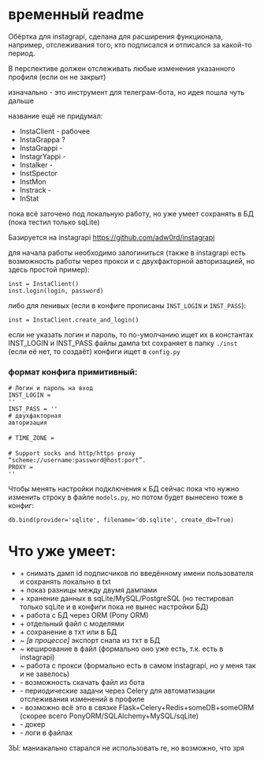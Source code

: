 # временный readme

<p>Обёртка для instagrapi, сделана для расширения функционала, 
например, отслеживания того, кто подписался и отписался за какой-то период.</p>
<p>В перспективе должен отслеживать любые изменения указанного профиля (если он не закрыт)</p>
<p>изначально - это инструмент для телеграм-бота, но идея пошла чуть дальше</p>

<p>название ещё не придумал:</p>

* InstaClient - рабочее
* InstaGrappa ?
* InstaGrappi -
* InstagrYappi -
* Instalker -
* InstSpector
* InstMon
* Instrack -
* InStat

пока всё заточено под локальную работу, но уже умеет сохранять в БД (пока тестил только sqLite) 

Базируется на instagrapi
https://github.com/adw0rd/instagrapi

для начала работы необходимо залогиниться 
(также в instagrapi есть возможность работы через прокси 
и с двухфакторной авторизацией, но здесь простой пример):

`inst = InstaClient()`</br>
`inst.login(login, password)`

либо для ленивых (если в конфиге прописаны `INST_LOGIN` и `INST_PASS`):

<code>inst = InstaClient.create_and_login()</code>

если не указать логин и пароль, то по-умолчанию ищет их в константах INST_LOGIN и INST_PASS
файлы дампа txt сохраняет в папку `./inst` (если её нет, то создаёт)
конфиги ищет в `config.py`

### формат конфига примитивный:

<code># Логин и пароль на вход</code></br>
<code>INST_LOGIN = ''</code></br>
<code>INST_PASS = ''</code></br>
<code># двухфакторная авторизация</code></br>
</br>
<code># TIME_ZONE =</code></br>
</br>
<code># Support socks and http/https proxy “scheme://username:password@host:port”.</code></br>
<code>PROXY = ''</code></br>

Чтобы менять настройки подключения к БД сейчас пока что нужно изменить строку в файле `models.py`, но потом будет вынесено тоже в конфиг:

`db.bind(provider='sqlite', filename='db.sqlite', create_db=True)`

# Что уже умеет:
<ul>
<li>+ снимать дамп id подписчиков по введённому имени пользователя и сохранять локально в txt</li>
<li>+ показ разницы между двумя дампами</li>
<li>+ хранение данных в sqLite/MySQL/PostgreSQL (но тестировал только sqLite и в конфиги пока не вынес настройки БД)</li>
<li>+ работа с БД через ORM (Pony ORM)</li>
<li>+ отдельный файл с моделями</li>
<li>+ сохранение в тхт или в БД</li>
<li>~ <i>[в процессе]</i> экспорт снапа из тхт в БД</li>
<li>~ кеширование в файл (формально оно уже есть, т.к. есть в instagrapi)</li>
<li>~ работа с прокси (формально есть в самом instagrapi, но у меня так и не завелось)</li>
<li>- возможность скачать файл из бота</li>
<li>- периодические задачи через Celery для автоматизации отслеживания изменений в профиле</li>
<li>- возможно всё это в связке Flask+Celery+Redis+someDB+someORM (скорее всего PonyORM/SQLAlchemy+MySQL/sqLite)</li>
<li>- докер</li>
<li>- логи в файлах</li>
</ul>

ЗЫ: маниакально старался не использовать re, но возможно, что зря